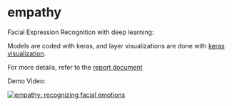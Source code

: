 # empathy
Facial Expression Recognition with deep learning:

Models are coded with keras, and layer visualizations are done with [keras visualization](https://keras.io/visualization/).

For more details, refer to the [report document](https://github.com/mahon94/empathy/blob/master/Report/facial-emotion-recognition-using-CNN.pdf)


Demo Video:



[![empathy: recognizing facial emotions](http://img.youtube.com/vi/VA9XoLuN2gM/0.jpg)](http://www.youtube.com/watch?v=VA9XoLuN2gM)
